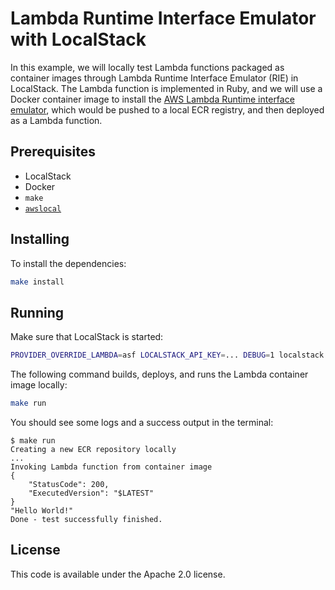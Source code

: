 # Lambda Runtime Interface Emulator with LocalStack

In this example, we will locally test Lambda functions packaged as container images through Lambda Runtime Interface Emulator (RIE) in LocalStack. The Lambda function is implemented in Ruby, and we will use a Docker container image to install the [AWS Lambda Runtime interface emulator](https://github.com/aws/aws-lambda-runtime-interface-emulator), which would be pushed to a local ECR registry, and then deployed as a Lambda function.

## Prerequisites

* LocalStack
* Docker
* `make`
* [`awslocal`](https://github.com/localstack/awscli-local)

## Installing

To install the dependencies:

```sh
make install
```

## Running

Make sure that LocalStack is started:

```sh
PROVIDER_OVERRIDE_LAMBDA=asf LOCALSTACK_API_KEY=... DEBUG=1 localstack start
```

The following command builds, deploys, and runs the Lambda container image locally:

```sh
make run
```

You should see some logs and a success output in the terminal:

```
$ make run
Creating a new ECR repository locally
...
Invoking Lambda function from container image
{
    "StatusCode": 200,
    "ExecutedVersion": "$LATEST"
}
"Hello World!"
Done - test successfully finished.
```

## License

This code is available under the Apache 2.0 license.
